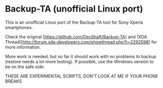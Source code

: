 Backup-TA (unofficial Linux port)
=================================

This is an unofficial Linux port of the Backup-TA tool for Sony Xperia smartphones.

Check the original [https://github.com/DevShaft/Backup-TA] and (XDA Thread)[http://forum.xda-developers.com/showthread.php?t=2292598]
for more information.

More work is needed, but so far it should work with no problems to backup (restore needs a lot
more testing). If possible, use the Windows version to be on the safe side.

THESE ARE EXPERIMENTAL SCRIPTS, DON'T LOOK AT ME IF YOUR PHONE BREAKS
